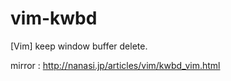 vim-kwbd
========
[Vim] keep window buffer delete.

mirror : http://nanasi.jp/articles/vim/kwbd_vim.html
